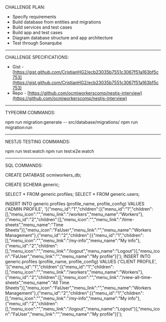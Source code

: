 CHALLENGE PLAN:

* Specify requirements
* Build database from entities and migrations
* Build services and test cases
* Build app and test cases
* Diagram database structure and app architecture
* Test through Sonarqube

---------


CHALLENGE SPECIFICATIONS:

* Gist - [https://gist.github.com/CristianHG2/ecb23035b7551c3067f51a163bf5c753](https://gist.github.com/CristianHG2/ecb23035b7551c3067f51a163bf5c753)
* Repo - [https://github.com/ocmiworkerscomp/nestjs-interview](https://github.com/ocmiworkerscomp/nestjs-interview)

---------

TYPEORM COMMANDS:

npm run migration:generate -- src/database/migrations/<MigrationName>
npm run migration:run

---------

NESTJS TESTING COMMANDS:

npm run test:watch
npm run test:e2e:watch

---------


SQL COMMANDS:

CREATE DATABASE ocmiworkers_db;

CREATE SCHEMA generic;

SELECT * FROM generic.profiles;
SELECT * FROM generic.users;

INSERT INTO generic.profiles (profile_name, profile_config) VALUES ('ADMIN PROFILE', '[{"menu_id":"1","children":[{"menu_id":"1","children":[],"menu_icon":"","menu_link":"/workers","menu_name":"Workers"},{"menu_id":"2","children":[],"menu_icon":"","menu_link":"/time-sheets","menu_name":"Time Sheets"}],"menu_icon":"FaUser","menu_link":"","menu_name":"Workers Management"},{"menu_id":"2","children":[{"menu_id":"1","children":[],"menu_icon":"","menu_link":"/my-info","menu_name":"My info"},{"menu_id":"2","children":[],"menu_icon":"","menu_link":"/logout","menu_name":"Logout"}],"menu_icon":"FaUser","menu_link":"","menu_name":"My profile"}]');
INSERT INTO generic.profiles (profile_name, profile_config) VALUES ('CLIENT PROFILE', '[{"menu_id":"1","children":[{"menu_id":"1","children":[],"menu_icon":"","menu_link":"/workers","menu_name":"Workers"},{"menu_id":"2","children":[],"menu_icon":"","menu_link":"/view-all-time-sheets","menu_name":"All Time Sheets"}],"menu_icon":"FaUser","menu_link":"","menu_name":"Workers Management"},{"menu_id":"2","children":[{"menu_id":"1","children":[],"menu_icon":"","menu_link":"/my-info","menu_name":"My info"},{"menu_id":"2","children":[],"menu_icon":"","menu_link":"/logout","menu_name":"Logout"}],"menu_icon":"FaUser","menu_link":"","menu_name":"My profile"}]');
